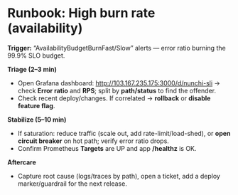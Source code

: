 # Runbook: High burn rate (availability)

**Trigger:** “AvailabilityBudgetBurnFast/Slow” alerts — error ratio burning the 99.9% SLO budget.

**Triage (2–3 min)**
- Open Grafana dashboard: http://103.167.235.175:3000/d/nunchi-sli → check **Error ratio** and **RPS**; split by **path/status** to find the offender.
- Check recent deploy/changes. If correlated → **rollback** or **disable feature flag**.

**Stabilize (5–10 min)**
- If saturation: reduce traffic (scale out, add rate-limit/load-shed), or **open circuit breaker** on hot path; verify error ratio drops.
- Confirm Prometheus **Targets** are UP and app **/healthz** is OK.

**Aftercare**
- Capture root cause (logs/traces by path), open a ticket, add a deploy marker/guardrail for the next release.


